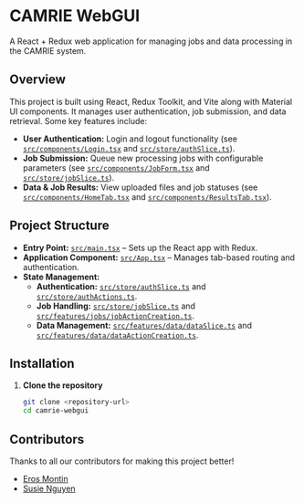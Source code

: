 # CAMRIE WebGUI

A React + Redux web application for managing jobs and data processing in the CAMRIE system.

## Overview

This project is built using React, Redux Toolkit, and Vite along with Material UI components. It manages user authentication, job submission, and data retrieval. Some key features include:

- **User Authentication:** Login and logout functionality (see [`src/components/Login.tsx`](src/components/Login.tsx) and [`src/store/authSlice.ts`](src/store/authSlice.ts)).
- **Job Submission:** Queue new processing jobs with configurable parameters (see [`src/components/JobForm.tsx`](src/components/JobForm.tsx) and [`src/store/jobSlice.ts`](src/store/jobSlice.ts)).
- **Data & Job Results:** View uploaded files and job statuses (see [`src/components/HomeTab.tsx`](src/components/HomeTab.tsx) and [`src/components/ResultsTab.tsx`](src/components/ResultsTab.tsx)).

## Project Structure

- **Entry Point:** [`src/main.tsx`](src/main.tsx) – Sets up the React app with Redux.
- **Application Component:** [`src/App.tsx`](src/App.tsx) – Manages tab-based routing and authentication.
- **State Management:** 
  - **Authentication:** [`src/store/authSlice.ts`](src/store/authSlice.ts) and [`src/store/authActions.ts`](src/store/authActions.ts).
  - **Job Handling:** [`src/store/jobSlice.ts`](src/store/jobSlice.ts) and [`src/features/jobs/jobActionCreation.ts`](src/features/jobs/jobActionCreation.ts).
  - **Data Management:** [`src/features/data/dataSlice.ts`](src/features/data/dataSlice.ts) and [`src/features/data/dataActionCreation.ts`](src/features/data/dataActionCreation.ts).

## Installation

1. **Clone the repository**
   ```sh
   git clone <repository-url>
   cd camrie-webgui


## Contributors

Thanks to all our contributors for making this project better!

- [Eros Montin](https://github.com/erosmontin)
- [Susie Nguyen](https://github.com/nguyenxx)
